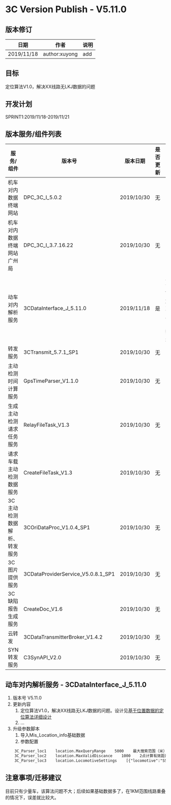 3C Version Publish - V5.11.0
=================
  
版本修订
-----------------------------------

日期 | 作者 |  说明
-|-|-
2019/11/18| author:xuyong| add

目标
-----------------------------------

定位算法V1.0，解决XX线路无LKJ数据的问题

开发计划
-----------------------------------

SPRINT1:2019/11/18-2019/11/21

版本服务/组件列表
-----------------------------------

服务/组件 | 版本号 | 版本日期 | 是否更新 |升级内容
-|-|-|-|-
 机车对内数据终端网站| DPC_3C_I_5.0.2 |2019/10/30| 无 |-
 机车对内数据终端网站广州局| DPC_3C_I_3.7.16.22 |2019/10/30| 无 |-
 动车对内解析服务| 3CDataInterface_J_5.11.0 |2019/11/18 | 是 |定位算法V1.0，解决XX线路无LKJ数据的问题
 转发服务| 3CTransmit_5.7.1_SP1 |2019/10/30| 无 |-
 主动检测时间计算服务| GpsTimeParser_V1.1.0 |2019/10/30| 无 |-
 生成主动检测请求任务服务| RelayFileTask_V1.3 |2019/10/30| 无 |-
 请求车载主动检测数据服务| CreateFileTask_V1.3|2019/10/30| 无 |-
 3C主动检测数据解析、转发服务| 3COriDataProc_V1.0.4_SP1|2019/10/30| 无 |-
 3C图片提供服务| 3CDataProviderService_V5.0.8.1_SP1|2019/10/30| 无 |-
 3C缺陷报告生成服务| CreateDoc_V1.6|2019/10/30| 无 |-
 云转发|3CDataTransmitterBroker_V1.4.2|2019/10/30| 无 |-
 SYN转发服务|C3SynAPI_V2.0|2019/10/30| 无 |-

动车对内解析服务 - 3CDataInterface_J_5.11.0
-----------------------------------

1. 版本号
V5.11.0
2. 更新内容
    1. 定位算法V1.0，解决XX线路无LKJ数据的问题。设计见[基于位置数据的定位算法详细设计](../解析服务/01设计/基于位置数据的定位算法详细设计.md)  
    2. ...
3. 升级参数脚本
    1. 导入Mis_Location_info基础数据
    2. 参数配置

```xml
    3C_Parser_loc1    location.MaxQueryRange    5000    最大搜索范围（米）    3C_Parser
    3C_Parser_loc2    location.MaxValidDiscance    1000    2点计算有效距离    3C_Parser
    3C_Parser_loc3    location.LocomotiveSettings    [{"locomotive":"SS4B0135","lines":["SHX$00200"]},{"locomotive":"SS4B0136"}]    车辆线路配置，如果不清楚线路配置则是全量扫描，配置了线路采用精准查询匹配    3C_Parser
```

注意事项/迁移建议
-----------------------------------

目前只有少量车，该算法问题不大；后续如果基础数据多了，在1KM范围线路重叠的情况下，误差就比较大。